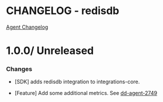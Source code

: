 # CHANGELOG - redisdb

[Agent Changelog](https://github.com/DataDog/dd-agent/blob/master/CHANGELOG.md)

1.0.0/ Unreleased
==================

### Changes

* [SDK] adds redisdb integration to integrations-core.

* [Feature] Add some additional metrics. See [dd-agent-2749](https://github.com/datadog/dd-agent/issues/2749)
